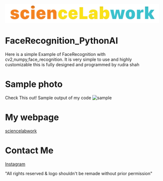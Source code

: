 ![logo](https://github.com/scienceLabwork/Rock_paper_scissor/blob/master/Wholelogo%20copy%202.png)

# FaceRecognition_PythonAI
Here is a simple Example of FaceRecognition with cv2,numpy,face_recognition. It is very simple to use and highly customizable
this is fully designed and programmed by rudra shah

# Sample photo
Check This out!
Sample output of my code
![sample](https://github-images1.s3.amazonaws.com/Screenshot+2020-01-18+at+8.24.38+PM.png)

# My webpage
[sciencelabwork](http://www.sciencelabwork.cf)

# Contact Me
[Instagram](https://www.instagram.com/rudra_shah_)

"All rights reserved & logo shouldn't be remade without prior permission"
